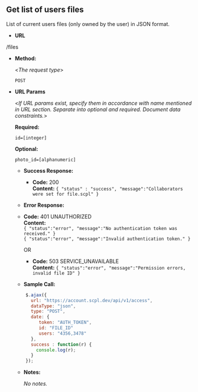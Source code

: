 **Get list of users files**
----
List of current users files (only owned by the user) in JSON format.

* **URL**

/files

* **Method:**

  <_The request type_>

  `POST`

*  **URL Params**

   <_If URL params exist, specify them in accordance with name mentioned in URL section. Separate into optional and required. Document data constraints._>

   **Required:**

   `id=[integer]`

   **Optional:**

   `photo_id=[alphanumeric]`

   * **Success Response:**

     * **Code:** 200 <br />
       **Content:** `{ "status" : "success", "message":"Collaborators were set for file.scpl" }`

   * **Error Response:**

   * **Code:** 401 UNAUTHORIZED <br />
     **Content:**<br/>
     `{ "status":"error", "message":"No authentication token was received." }`<br/>
     `{ "status":"error", "message":"Invalid authentication token." }`

     OR

     * **Code:** 503 SERVICE_UNAVAILABLE <br />
       **Content:** `{ "status":"error", "message":"Permission errors, invalid file ID" }`

   * **Sample Call:**

   ```javascript
       $.ajax({
         url: "https://account.scpl.dev/api/v1/access",
         dataType: "json",
         type: "POST",
         date: {
            token: "AUTH_TOKEN",
            id: "FILE_ID"
            users: "4356,3478"
         },
         success : function(r) {
           console.log(r);
         }
       });
     ```

   * **Notes:**

     _No notes._
